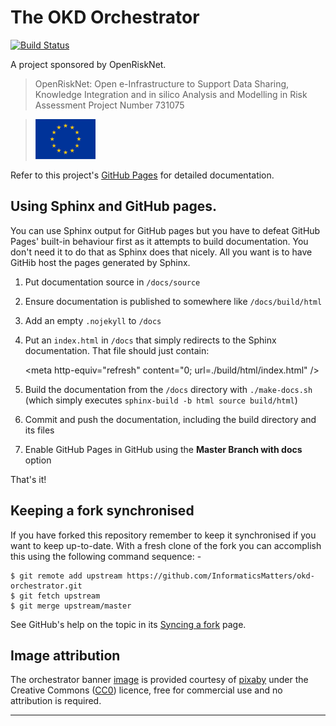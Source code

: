 # The OKD Orchestrator

[![Build Status](https://travis-ci.org/InformaticsMatters/okd-orchestrator.svg?branch=master)](https://travis-ci.org/InformaticsMatters/okd-orchestrator)

A project sponsored by OpenRiskNet.

>   OpenRiskNet: Open e-Infrastructure to Support Data Sharing,
    Knowledge Integration and in silico Analysis and Modelling in Risk Assessment
    Project Number 731075
    
>   ![](docs/images/eu-96x64.png)

Refer to this project's [GitHub Pages] for detailed documentation.

## Using Sphinx and GitHub pages.

You can use Sphinx output for GitHub pages but you have to defeat GitHub
Pages' built-in behaviour first as it attempts to build documentation.
You don't need it to do that as Sphinx does that nicely. All you want is to
have GitHib host the pages generated by Sphinx.

1.  Put documentation source in `/docs/source`
2.  Ensure documentation is published to somewhere like `/docs/build/html`
3.  Add an empty `.nojekyll` to `/docs`
4.  Put an `index.html` in `/docs` that simply redirects to the Sphinx
    documentation. That file should just contain:
     
    \<meta http-equiv="refresh" content="0; url=./build/html/index.html" />

5.  Build the documentation from the `/docs` directory with `./make-docs.sh`
    (which simply executes `sphinx-build -b html source build/html`)
6.  Commit and push the documentation, including the build directory
    and its files
7.  Enable GitHub Pages in GitHub using the **Master Branch with docs** option

That's it!

## Keeping a fork synchronised

If you have forked this repository remember to keep it synchronised
if you want to keep up-to-date. With a fresh clone of the fork you can
accomplish this using the following command sequence: -

    $ git remote add upstream https://github.com/InformaticsMatters/okd-orchestrator.git
    $ git fetch upstream
    $ git merge upstream/master

See GitHub's help on the topic in its [Syncing a fork] page.

## Image attribution

The orchestrator banner [image] is provided courtesy of [pixaby] under the
Creative Commons ([CC0]) licence, free for commercial use and no
attribution is required.

---

[cc0]: https://creativecommons.org/publicdomain/zero/1.0/deed.en
[github pages]: https://demo.informaticsmatters.com/okd-orchestrator/
[image]: https://pixabay.com/en/vintage-retro-silhouette-black-1318361/
[pixaby]: https://pixabay.com
[syncing a fork]: https://help.github.com/articles/syncing-a-fork/
